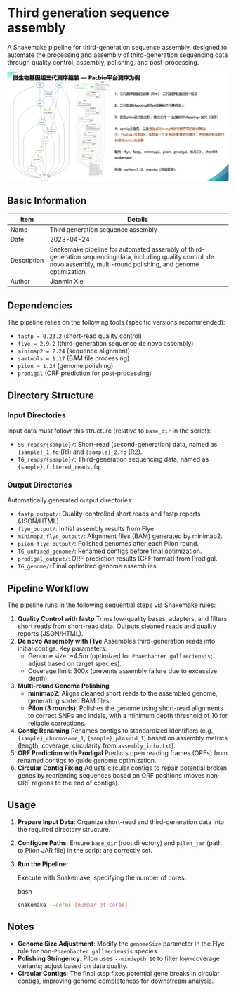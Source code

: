# Third generation sequence assembly

A Snakemake pipeline for third-generation sequence assembly, designed to automate the processing and assembly of third-generation sequencing data through quality control, assembly, polishing, and post-processing.


![替代文本](image/figure.png "Figure")
## Basic Information

| Item        | Details                                                      |
| ----------- | ------------------------------------------------------------ |
| Name        | Third generation sequence assembly                           |
| Date        | 2023-04-24                                                   |
| Description | Snakemake pipeline for automated assembly of third-generation sequencing data, including quality control, de novo assembly, multi-round polishing, and genome optimization. |
| Author      | Jianmin Xie                                                  |

## Dependencies

The pipeline relies on the following tools (specific versions recommended):

- `fastp = 0.23.2` (short-read quality control)
- `flye = 2.9.2` (third-generation sequence de novo assembly)
- `minimap2 = 2.24` (sequence alignment)
- `samtools = 1.17` (BAM file processing)
- `pilon = 1.24` (genome polishing)
- `prodigal` (ORF prediction for post-processing)

## Directory Structure

### Input Directories

Input data must follow this structure (relative to `base_dir` in the script):

- `SG_reads/{sample}/`: Short-read (second-generation) data, named as `{sample}_1.fq` (R1) and `{sample}_2.fq` (R2).
- `TG_reads/{sample}/`: Third-generation sequencing data, named as `{sample}.filtered_reads.fq`.

### Output Directories

Automatically generated output directories:

- `fastp_output/`: Quality-controlled short reads and fastp reports (JSON/HTML).
- `flye_output/`: Initial assembly results from Flye.
- `minimap2_flye_output/`: Alignment files (BAM) generated by minimap2.
- `pilon_flye_output/`: Polished genomes after each Pilon round.
- `TG_unfixed_genome/`: Renamed contigs before final optimization.
- `prodigal_output/`: ORF prediction results (GFF format) from Prodigal.
- `TG_genome/`: Final optimized genome assemblies.

## Pipeline Workflow

The pipeline runs in the following sequential steps via Snakemake rules:

1. **Quality Control with fastp**
   Trims low-quality bases, adapters, and filters short reads from short-read data. Outputs cleaned reads and quality reports (JSON/HTML).
2. **De novo Assembly with Flye**
   Assembles third-generation reads into initial contigs. Key parameters:
   - Genome size: ~4.5m (optimized for `Phaeobacter gallaeciensis`; adjust based on target species).
   - Coverage limit: 300x (prevents assembly failure due to excessive depth).
3. **Multi-round Genome Polishing**
   - **minimap2**: Aligns cleaned short reads to the assembled genome, generating sorted BAM files.
   - **Pilon (3 rounds)**: Polishes the genome using short-read alignments to correct SNPs and indels, with a minimum depth threshold of 10 for reliable corrections.
4. **Contig Renaming**
   Renames contigs to standardized identifiers (e.g., `{sample}_chromosome_1`, `{sample}_plasmid_1`) based on assembly metrics (length, coverage, circularity from `assembly_info.txt`).
5. **ORF Prediction with Prodigal**
   Predicts open reading frames (ORFs) from renamed contigs to guide genome optimization.
6. **Circular Contig Fixing**
   Adjusts circular contigs to repair potential broken genes by reorienting sequences based on ORF positions (moves non-ORF regions to the end of contigs).

## Usage

1. **Prepare Input Data**: Organize short-read and third-generation data into the required directory structure.

2. **Configure Paths**: Ensure `base_dir` (root directory) and `pilon_jar` (path to Pilon JAR file) in the script are correctly set.

3. **Run the Pipeline:**

   Execute with Snakemake, specifying the number of cores:

   bash

   ```bash
   snakemake --cores [number_of_cores]
   ```

## Notes

- **Genome Size Adjustment**: Modify the `genomeSize` parameter in the Flye rule for non-`Phaeobacter gallaeciensis` species.
- **Polishing Stringency**: Pilon uses `--mindepth 10` to filter low-coverage variants; adjust based on data quality.
- **Circular Contigs**: The final step fixes potential gene breaks in circular contigs, improving genome completeness for downstream analysis.
